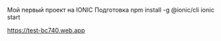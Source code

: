 Мой первый проект на IONIC
Подготовка
npm install -g @ionic/cli
ionic start

https://test-bc740.web.app